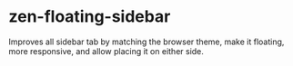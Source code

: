 
# zen-floating-sidebar
Improves all sidebar tab by matching the browser theme, make it floating, more responsive, and allow placing it on either side.
